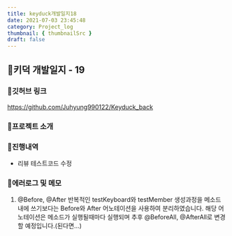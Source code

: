 ```yaml
---
title: keyduck개발일지18
date: 2021-07-03 23:45:48
category: Project_log
thumbnail: { thumbnailSrc }
draft: false
---
```



## 🌟키덕 개발일지 - 19

### 🎯깃허브 링크 
https://github.com/Juhyung990122/Keyduck_back

### 🎯프로젝트 소개

### 🎯진행내역
- 리뷰 테스트코드 수정


### 🎯에러로그 및 메모
1. @Before, @After
    반복적인 testKeyboard와 testMember 생성과정을 메소드 내에 쓰기보다는 Before와 After 어노테이션을 사용하여 분리하였습니다. 해당 어노테이션은 메소드가 실행될때마다 실행되며 추후 @BeforeAll, @AfterAll로 변경할 예정입니다.(된다면...)
